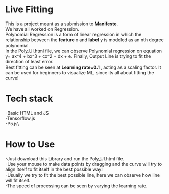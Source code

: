 # Live Fitting
This is a project meant as a submission to **Manifeste**.\
We have all worked on Regression.\
Polynomial Regression is a form of linear regression in which the relationship between the **feature** x and **label** y is modeled as an nth degree polynomial.\
In the Poly_UI.html file, we can observe Polynomial regression on equation y= ax^4 + bx^3 + cx^2 + dx + e. Finally, Output Line is trying to fit the direction of least error.\
Best fitting can be seen at **Learning rate=0.1** , acting as a scaling factor.
It can be used for beginners to visualize ML, since its all about fitting the curve! 

# Tech stack 
-Basic HTML and JS\
-Tensorflow.js\
-P5.js\

# How to Use
-Just download this Library and run the Poly_UI.html file.\
-Use your mouse to make data points by dragging and the curve will try to align itself to fit itself in the best possible way!\
-Usually we try to fit the best possible line, here we can observe how line will fit itself.\
-The speed of processing can be seen by varying the learning rate.
